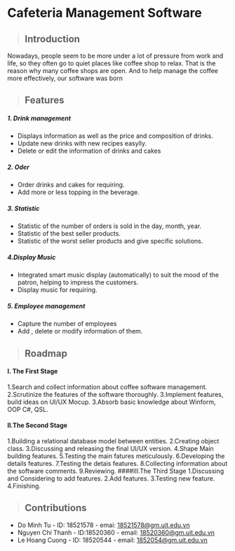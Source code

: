 # Cafeteria Management Software

> ## Introduction

Nowadays, people seem to be more under a lot of pressure from work and life, so they often go to quiet places like coffee shop to relax. That is the reason why many coffee shops are open. And to help manage the coffee more effectively, our software was born  


> ## Features

##### 1. Drink management
- Displays information as well as the price and composition of drinks.
- Update new drinks with new recipes easylly.
- Delete or edit the information of drinks and cakes
##### 2. Oder
- Order drinks and cakes for requiring.
- Add more or less topping in the beverage.
##### 3. Statistic
- Statistic of the number of orders is sold in the day, month, year.
- Statistic of the best seller products.
- Statistic of the worst seller products and give specific solutions.
##### 4.Display Music
- Integrated smart music display (automatically) to suit the mood of the patron, helping to impress the customers.
- Display music for requiring.
##### 5. Employee management
- Capture the number of employees
- Add , delete or modify information of them.

> ## Roadmap



#### I. The First Stage
1.Search and collect information about coffee software management. 
2.Scrutinize the features of the software thoroughly.
3.Implement features, build ideas on UI/UX Mocup.
3.Absorb basic knowledge about Winform, OOP C#, QSL.
#### II.The Second Stage
1.Building a relational database model between entities.
2.Creating object class.
3.Discussing and releasing the final UI/UX version.
4.Shape Main building features.
5.Testing the main fatures meticulously.
6.Developing the details features.
7.Testing the detais features.
8.Collecting information about the software comments.
9.Reviewing.
####III.The Third Stage
1.Discussing and Considering to add features.
2.Add features.
3.Testing new feature.
4.Finishing.


> ## Contributions

 - Do Minh Tu - ID: 18521578 - emai: <18521578@gm.uit.edu.vn>
 - Nguyen Chi Thanh - ID:18520360 - email: <18520360@gm.uit.edu.vn>
 - Le Hoang Cuong - ID: 18520544 - email: <1852054@gm.uit.edu.vn>

